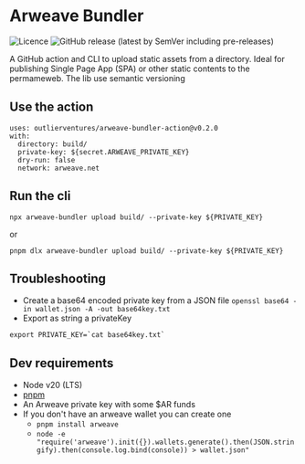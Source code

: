 # Arweave Bundler
![Licence](https://img.shields.io/github/license/OutlierVentures/arweave-bundler)
![GitHub release (latest by SemVer including pre-releases)](https://img.shields.io/github/downloads-pre/OutlierVentures/arweave-bundler/latest/total)

A GitHub action and CLI to upload static assets from a directory. 
Ideal for publishing Single Page App (SPA) or other static contents to the permameweb.
The lib use semantic versioning 

## Use the action

```
uses: outlierventures/arweave-bundler-action@v0.2.0
with:
  directory: build/
  private-key: ${secret.ARWEAVE_PRIVATE_KEY}
  dry-run: false
  network: arweave.net
```

## Run the cli

```
npx arweave-bundler upload build/ --private-key ${PRIVATE_KEY}
```

or 

```
pnpm dlx arweave-bundler upload build/ --private-key ${PRIVATE_KEY}
```

## Troubleshooting
- Create a base64 encoded private key from a JSON file `openssl base64 -in wallet.json -A -out base64key.txt`
- Export as string a privateKey
```
export PRIVATE_KEY=`cat base64key.txt`
```

## Dev requirements
- Node v20 (LTS) 
- [pnpm](https://pnpm.io/)
- An Arweave private key with some $AR funds
- If you don't have an arweave wallet you can create one
  - `pnpm install arweave`
  - `node -e "require('arweave').init({}).wallets.generate().then(JSON.stringify).then(console.log.bind(console)) > wallet.json"`
